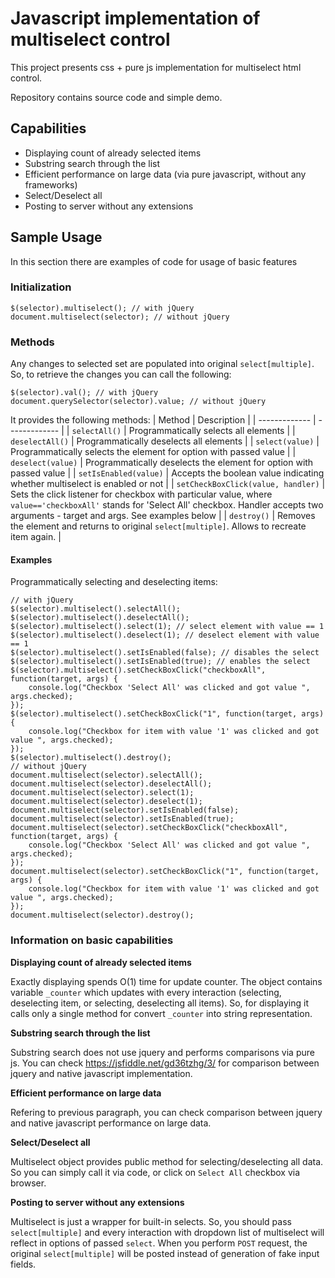 # Javascript implementation of multiselect control
This project presents css + pure js implementation for multiselect html control.

Repository contains source code and simple demo.
## Capabilities
* Displaying count of already selected items
* Substring search through the list
* Efficient performance on large data (via pure javascript, without any frameworks)
* Select/Deselect all
* Posting to server without any extensions

## Sample Usage
In this section there are examples of code for usage of basic features
### Initialization
```
$(selector).multiselect(); // with jQuery
document.multiselect(selector); // without jQuery
```
### Methods
Any changes to selected set are populated into original `select[multiple]`. So, to retrieve the changes you can call the following:
```
$(selector).val(); // with jQuery
document.querySelector(selector).value; // without jQuery
```
It provides the following methods:
| Method  | Description |
| ------------- | ------------- |
| `selectAll()`  | Programmatically selects all elements  |
| `deselectAll()` | Programmatically deselects all elements  |
| `select(value)`  | Programmatically selects the element for option with passed value  |
| `deselect(value)` | Programmatically deselects the element for option with passed value  |
| `setIsEnabled(value)` | Accepts the boolean value indicating whether multiselect is enabled or not |
| `setCheckBoxClick(value, handler)` | Sets the click listener for checkbox with particular value, where `value=='checkboxAll'` stands for 'Select All' checkbox. Handler accepts two arguments - target and args. See examples below |
| `destroy()` | Removes the element and returns to original `select[multiple]`. Allows to recreate item again. |
#### Examples
Programmatically selecting and deselecting items:
```
// with jQuery
$(selector).multiselect().selectAll();
$(selector).multiselect().deselectAll();
$(selector).multiselect().select(1); // select element with value == 1
$(selector).multiselect().deselect(1); // deselect element with value == 1
$(selector).multiselect().setIsEnabled(false); // disables the select
$(selector).multiselect().setIsEnabled(true); // enables the select
$(selector).multiselect().setCheckBoxClick("checkboxAll", function(target, args) {
    console.log("Checkbox 'Select All' was clicked and got value ", args.checked);
});
$(selector).multiselect().setCheckBoxClick("1", function(target, args) {
    console.log("Checkbox for item with value '1' was clicked and got value ", args.checked);
});
$(selector).multiselect().destroy();
// without jQuery
document.multiselect(selector).selectAll();
document.multiselect(selector).deselectAll();
document.multiselect(selector).select(1);
document.multiselect(selector).deselect(1);
document.multiselect(selector).setIsEnabled(false);
document.multiselect(selector).setIsEnabled(true);
document.multiselect(selector).setCheckBoxClick("checkboxAll", function(target, args) {
    console.log("Checkbox 'Select All' was clicked and got value ", args.checked);
});
document.multiselect(selector).setCheckBoxClick("1", function(target, args) {
    console.log("Checkbox for item with value '1' was clicked and got value ", args.checked);
});
document.multiselect(selector).destroy();
```
### Information on basic capabilities
**Displaying count of already selected items**

Exactly displaying spends O(1) time for update counter.
The object contains variable `_counter`  which updates with every interaction (selecting, deselecting item, or selecting, deselecting all items).
So, for displaying it calls only a single method for convert `_counter` into string representation.

**Substring search through the list**

Substring search does not use jquery and performs comparisons via pure js.
You can check https://jsfiddle.net/gd36tzhg/3/ for comparison between jquery and native javascript implementation.

**Efficient performance on large data**

Refering to previous paragraph, you can check comparison between jquery and native javascript performance on large data.

**Select/Deselect all**

Multiselect object provides public method for selecting/deselecting all data. So you can simply call it via code, or click on `Select All` checkbox via browser.

**Posting to server without any extensions**

Multiselect is just a wrapper for built-in selects. So, you should pass `select[multiple]` and every interaction with dropdown list of multiselect will reflect in options of passed `select`. When you perform `POST` request, the original `select[multiple]` will be posted instead of generation of fake input fields.
